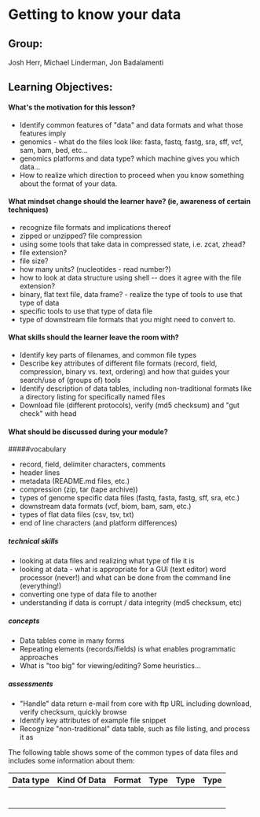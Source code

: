 Getting to know your data
===================

Group: 
-----
Josh Herr, Michael Linderman, Jon Badalamenti

Learning Objectives:
-------------------
#### What's the motivation for this lesson?
* Identify common features of "data" and data formats and what those features imply
* genomics - what do the files look like: fasta, fastq, fastg, sra, sff, vcf, sam, bam, bed, etc...
* genomics platforms and data type? which machine gives you which data...
* How to realize which direction to proceed when you know something about the format of your data.

#### What mindset change should the learner have? (ie, awareness of certain techniques)
* recognize file formats and implications thereof
* zipped or unzipped? file compression
* using some tools that take data in compressed state, i.e. zcat, zhead?
* file extension?
* file size?
* how many units? (nucleotides - read number?)
* how to look at data structure using shell -- does it agree with the file extension?
* binary, flat text file, data frame? - realize the type of tools to use that type of data
* specific tools to use that type of data file
* type of downstream file formats that you might need to convert to.

#### What skills should the learner leave the room with?
* Identify key parts of filenames, and common file types
* Describe key attributes of different file formats (record, field, compression, binary vs. text, ordering) and how that guides your search/use of (groups of) tools
* Identify description of data tables, including non-traditional formats like a directory listing for specifically named files
* Download file (different protocols), verify (md5 checksum) and "gut check" with head

#### What should be discussed during your module?

#####vocabulary
* record, field, delimiter characters, comments
* header lines
* metadata (README.md files, etc.)
* compression (zip, tar (tape archive))
* types of genome specific data files (fastq, fasta, fastg, sff, sra, etc.)
* downstream data formats (vcf, biom, bam, sam, etc.)
* types of flat data files (csv, tsv, txt)
* end of line characters (and platform differences)

##### technical skills
* looking at data files and realizing what type of file it is
* looking at data - what is appropriate for a GUI (text editor) word processor (never!) and what can be done from the command line (everything!)
* converting one type of data file to another
* understanding if data is corrupt / data integrity (md5 checksum, etc)

##### concepts
* Data tables come in many forms
* Repeating elements (records/fields) is what enables programmatic approaches
* What is "too big" for viewing/editing? Some heuristics...

##### assessments
* "Handle" data return e-mail from core with ftp URL including download, verify checksum, quickly browse
* Identify key attributes of example file snippet
* Recognize "non-traditional" data table, such as file listing, and process it as


The following table shows some of the common types of data files and includes some information about them:

| Data type |	Kind Of Data |	Format |	Type | Type | Type |
| :------------- | :------------- | :---------------- | :----------------| :----------------| :---------------|
| 	|  | |	 | |  |
| 	| | | | | |
| 	| 	| |	 |	 |	
|  |  |	 |	 |		|  |
|  |  |  |	 |  |	 |
|  | 	|  |	 | |	 |
| |  |  |  |  |  |
